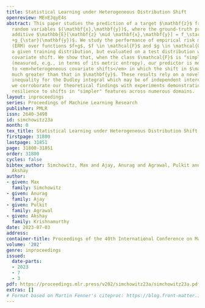 ```yaml
---
title: Statistical Learning under Heterogeneous Distribution Shift
openreview: MEnEJqyE4s
abstract: This paper studies the prediction of a target $\mathbf{z}$ from a pair of
  random variables $(\mathbf{x},\mathbf{y})$, where the ground-truth predictor is
  additive $\mathbb{E}[\mathbf{z} \mid \mathbf{x},\mathbf{y}] = f_\star(\mathbf{x})
  +g_{\star}(\mathbf{y})$. We study the performance of empirical risk minimization
  (ERM) over functions $f+g$, $f \in \mathcal{F}$ and $g \in \mathcal{G}$, fit on
  a given training distribution, but evaluated on a test distribution which exhibits
  covariate shift. We show that, when the class $\mathcal{F}$ is "simpler" than $\mathcal{G}$
  (measured, e.g., in terms of its metric entropy), our predictor is more resilient
  to <em>heterogeneous covariate shifts</em> in which the shift in $\mathbf{x}$ is
  much greater than that in $\mathbf{y}$. These results rely on a novel Hölder style
  inequality for the Dudley integral which may be of independent interest. Moreover,
  we corroborate our theoretical findings with experiments demonstrating improved
  resilience to shifts in "simpler" features across numerous domains.
layout: inproceedings
series: Proceedings of Machine Learning Research
publisher: PMLR
issn: 2640-3498
id: simchowitz23a
month: 0
tex_title: Statistical Learning under Heterogeneous Distribution Shift
firstpage: 31800
lastpage: 31851
page: 31800-31851
order: 31800
cycles: false
bibtex_author: Simchowitz, Max and Ajay, Anurag and Agrawal, Pulkit and Krishnamurthy,
  Akshay
author:
- given: Max
  family: Simchowitz
- given: Anurag
  family: Ajay
- given: Pulkit
  family: Agrawal
- given: Akshay
  family: Krishnamurthy
date: 2023-07-03
address: 
container-title: Proceedings of the 40th International Conference on Machine Learning
volume: '202'
genre: inproceedings
issued:
  date-parts:
  - 2023
  - 7
  - 3
pdf: https://proceedings.mlr.press/v202/simchowitz23a/simchowitz23a.pdf
extras: []
# Format based on Martin Fenner's citeproc: https://blog.front-matter.io/posts/citeproc-yaml-for-bibliographies/
---
```


